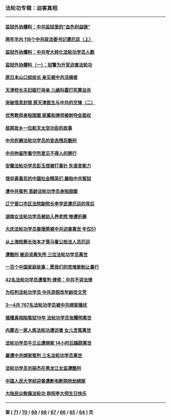 ### 法轮功专辑：迫害真相
---
#### [监狱外协爆料：中共监狱里的“血色利益链”](../../pages/nf4379/n13769954.md?07020430) 
#### [两年半内 118个中共政法委书记遭厄运（上）](../../pages/nf4379/n13763600.md?07020430) 
#### [监狱外协爆料：中共夸大转化法轮功学员人数](../../pages/nf4379/n13769180.md?07020430) 
#### [监狱外协爆料（一）：狱警为升官迫害法轮功](../../pages/nf4379/n13768538.md?07020430) 
#### [原日本山口组组长 亲见被中共活摘者](../../pages/nf4379/n13767360.md?07020430) 
#### [天津校长夫妇殴打母亲 儿媳叫嚣打死算自杀](../../pages/nf4379/n13767387.md?07020430) 
#### [突破信息封锁 原天津医生与中共的交锋（二）](../../pages/nf4379/n13767437.md?07020430) 
#### [优秀教师身陷囹圄 家属和律师被剥夺会面权](../../pages/nf4379/n13765832.md?07020430) 
#### [屈原故乡一位航天太空功臣的故事](../../pages/nf4379/n13764742.md?07020430) 
#### [中共折磨法轮功学员的变态残忍酷刑](../../pages/nf4379/n13762772.md?07020430) 
#### [中共拘留所看守所里见不得人的罪行](../../pages/nf4379/n13761656.md?07020430) 
#### [安徽法轮功学员彭玉信被打毒针 失语言能力](../../pages/nf4379/n13760892.md?07020430) 
#### [信仰真善忍的中国社会精英们 屡陷中共冤狱](../../pages/nf4379/n13760120.md?07020430) 
#### [遭中共冤判 高龄法轮功学员身陷囹圄](../../pages/nf4379/n13759378.md?07020430) 
#### [辽宁营口市区法院副院长李学武遭厄运的背后](../../pages/nf4379/n13757782.md?07020430) 
#### [湖南女法轮功学员被劫入养老院 惨遭折磨](../../pages/nf4379/n13756608.md?07020430) 
#### [大庆法轮功学员姜德荣被中共迫害离世 年仅51](../../pages/nf4379/n13755805.md?07020430) 
#### [从上海检察长张本才落马看公检法人员厄运](../../pages/nf4379/n13755011.md?07020430) 
#### [遭酷刑 被迫流离失所 三位法轮功学员离世](../../pages/nf4379/n13754229.md?07020430) 
#### [一百个中国家庭故事：愿我们的苦难能制止暴行](../../pages/nf4379/n13753117.md?07020430) 
#### [42名法轮功学员遭冤判 律师：中共不讲法律](../../pages/nf4379/n13753469.md?07020430) 
#### [为枉判法轮功学员 中共造假改年龄改文凭](../../pages/nf4379/n13752835.md?07020430) 
#### [3—4月 767名法轮功学员被中共绑架骚扰](../../pages/nf4379/n13732751.md?07020430) 
#### [插播真相陷冤狱19年 法轮功学员张耀明离世](../../pages/nf4379/n13748009.md?07020430) 
#### [内蒙古一家人炼法轮功遭迫害 女儿含冤离世](../../pages/nf4379/n13744475.md?07020430) 
#### [法轮功学员牛兰云遭绑架 14小时后蹊跷离世](../../pages/nf4379/n13744926.md?07020430) 
#### [屡遭中共绑架冤判 三名法轮功学员离世](../../pages/nf4379/n13743718.md?07020430) 
#### [法轮功学员刘丽杰在黑龙江女监遭酷刑](../../pages/nf4379/n13740915.md?07020430) 
#### [中国人民大学祁迎春遭断电断网抢劫绑架](../../pages/nf4379/n13730164.md?07020430) 
#### [大陆民众敬佩法轮功 恭祝李大师生日快乐](../../pages/nf4379/n13734669.md?07020430) 

---
#### 第 [ [71](./71.md?07020430) / [70](./70.md?07020430) / [69](./69.md?07020430) / [68](./68.md?07020430) / [67](./67.md?07020430) / [66](./66.md?07020430) / [65](./65.md?07020430) / [64](./64.md?07020430) ] 页
